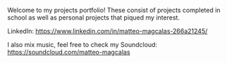 Welcome to my projects portfolio! These consist of projects completed in school as well as personal projects that piqued my interest.

LinkedIn: https://www.linkedin.com/in/matteo-magcalas-266a21245/

I also mix music, feel free to check my Soundcloud: https://soundcloud.com/matteo-magcalas
